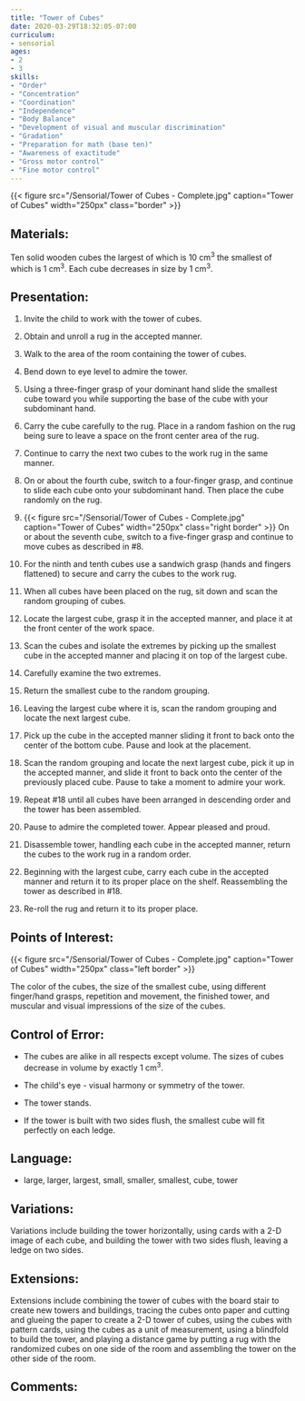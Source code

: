 ```yaml
---
title: "Tower of Cubes"
date: 2020-03-29T18:32:05-07:00
curriculum:
- sensorial
ages:
- 2
- 3
skills:
- "Order"
- "Concentration"
- "Coordination"
- "Independence"
- "Body Balance"
- "Development of visual and muscular discrimination"
- "Gradation"
- "Preparation for math (base ten)"
- "Awareness of exactitude"
- "Gross motor control"
- "Fine motor control"
---
```


{{< figure src="/Sensorial/Tower of Cubes - Complete.jpg" caption="Tower of Cubes" width="250px" class="border" >}}

## Materials:

Ten solid wooden cubes the largest of which is 10 cm<sup>3</sup> the smallest of which is 1 cm<sup>3</sup>. Each cube decreases in size by 1 cm<sup>3</sup>.

## Presentation:

1. Invite the child to work with the tower of cubes.

2. Obtain and unroll a rug in the accepted manner.

3. Walk to the area of the room containing the tower of cubes.

4. Bend down to eye level to admire the tower.

5. Using a three-finger grasp of your dominant hand slide the smallest cube toward you while supporting the base of the cube with your subdominant hand.

6. Carry the cube carefully to the rug. Place in a random fashion on the rug being sure to leave a space on the front center area of the rug.

7. Continue to carry the next two cubes to the work rug in the same manner.

8. On or about the fourth cube, switch to a four-finger grasp, and continue to slide each cube onto your subdominant hand. Then place the cube randomly on the rug.

9. {{< figure src="/Sensorial/Tower of Cubes - Complete.jpg" caption="Tower of Cubes" width="250px" class="right border" >}} On or about the seventh cube, switch to a five-finger grasp and continue to move cubes as described in #8.

10. For the ninth and tenth cubes use a sandwich grasp (hands and fingers flattened) to secure and carry the cubes to the work rug.  

11. When all cubes have been placed on the rug, sit down and scan the random grouping of cubes.

12. Locate the largest cube, grasp it in the accepted manner, and place it at the front center of the work space.

13. Scan the cubes and isolate the extremes by picking up the smallest cube in the accepted manner and placing it on top of the largest cube.

14. Carefully examine the two extremes.

15. Return the smallest cube to the random grouping.

16. Leaving the largest cube where it is, scan the random grouping and locate the next largest cube.

17. Pick up the cube in the accepted manner sliding it front to back onto the center of the bottom cube.  Pause and look at the placement.

18. Scan the random grouping and locate the next largest cube, pick it up in the accepted manner, and slide it front to back onto the center of the previously placed cube. Pause to take a moment to admire your work.

19. Repeat #18 until all cubes have been arranged in descending order and the tower has been assembled.  

20. Pause to admire the completed tower.  Appear pleased and proud.

21. Disassemble tower, handling each cube in the accepted manner, return the cubes to the work rug in a random order.

22. Beginning with the largest cube, carry each cube in the accepted manner and return it to its proper place on the shelf.  Reassembling the tower as described in #18.

23. Re-roll the rug and return it to its proper place.

## Points of Interest:

{{< figure src="/Sensorial/Tower of Cubes - Complete.jpg" caption="Tower of Cubes" width="250px" class="left border" >}}

The color of the cubes, the size of the smallest cube, using different finger/hand grasps, repetition and movement, the finished tower, and muscular and visual impressions of the size of the cubes.

## Control of Error:

- The cubes are alike in all respects except volume.  The sizes of cubes decrease in volume by exactly 1 cm<sup>3</sup>. 

- The child's eye - visual harmony or symmetry of the tower.

- The tower stands.

- If the tower is built with two sides flush, the smallest cube will fit perfectly on each ledge.

## Language:

- large, larger, largest, small, smaller, smallest, cube, tower

## Variations:

Variations include building the tower horizontally, using cards with a 2-D image of each cube, and building the tower with two sides flush, leaving a ledge on two sides.

## Extensions:

Extensions include combining the tower of cubes with the board stair to create new towers and buildings, tracing the cubes onto paper and cutting and glueing the paper to create a 2-D tower of cubes, using the cubes with pattern cards, using the cubes as a unit of measurement, using a blindfold to build the tower, and playing a distance game by putting a rug with the randomized cubes on one side of the room and assembling the tower on the other side of the room.

## Comments:
